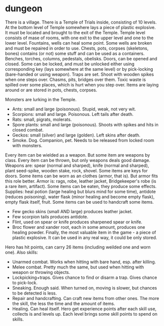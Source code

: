 dungeon
=======
There is a village. There is a Temple of Trials inside, consisting of 10 levels.
At the bottom level of Temple somewhere lays a piece of plastic explosive. It must be located and brought to the exit of the Temple.
Temple level consists of mase of rooms, with one exit to the upper level and one to the lower level.
Fountains, wells can heal some point. Some wells are broken and must be repaired in order to use.
Chests, pots, corpses (skeletons, bones) contains (or not) some stuff and can be used as a containers.
Benches, torches, columns, pedestals, obelisks.
Doors, can be opened and closed. Some can be locked, and must be unlocked either using corresponding key (lays somewhere at the same level) or by pick-locking (bare-handed or using weapon).
Traps are set. Shoot with wooden spikes when one steps over.
Chasms, pits, bridges over them.
Toxic waste is spilled over some places, which is hurt when you step over.
Items are laying around or are stored in pots, chests, corpses.

Monsters are lurking in the Temple.
- Ants: small and large (poisonous). Stupid, weak, not very wit.
- Scorpions: small and large. Poisonous. Left tails after death.
- Rats: small, pigrats, molerats.
- Spore plants: small and large (poisonous). Shoots with spikes and hits in closed combat.
- Geckos: small (silver) and large (golden). Left skins after death.
- Smoke. Dog. Companion, pet. Needs to be released from locked room with monsters.

Every item can be wielded as a weapon. But some item are weapons by class.
Every item can be thrown, but only weapons deals good damage.
Weapons are: spear (normal and sharped), knife (normal and sharped), plant seed-spike, wooden stake, rock, shovel.
Some items are keys for doors.
Some items can be worn as an clothes (armor, that is). But armor fits this role better.
Armor is: rags, robe, leather jacket, Bridgekeeper's robe (is a rare item, artifact).
Some items can be eaten, they produce some effects.
Supplies: heal potion (large healing but blurs mind for some time), antidote (reduces poisoning), water flask (minor healing and become empty flask), empty flask itself, fruit.
Some items can be used to handcraft some items.
- Few gecko skins (small AND large) produces leather jacket.
- Few scorpion tails produces antidote.
- Flint, used on spear or knife produces sharpened spear or knife.
- Broc flower and xander root, each in some amount, produces one healing powder.
Finally, the most valuable item in the game - a piece of plastic explosive. It can be used in any real way, it could be only stored.

Hero has hit points, can carry 26 items (including weilded one and worn one). Also skills:
- Unarmed combat. Works when hitting with bare hand, esp. after killing.
- Melee combat. Pretty much the same, but used when hitting with weapon or throwing objects.
- Lockpicking+traps. Gives chance to find or disarm a trap. Gives chance to pick-lock.
- Sneaking. Enough said. When turned on, moving is slower, but chances to be detected is less.
- Repair and handcrafting. Can craft new items from other ones. The more the skill, the less the time and the amount of items.
- Healing. Can heal itself.
Hero get experience points after each skill use, collects is and levels up. Each level brings some skill points to spend on skills.
